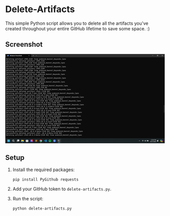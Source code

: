 # Delete-Artifacts

This simple Python script allows you to delete all the artifacts you've created throughout your entire GitHub lifetime to save some space. :)

## Screenshot

![Delete Artifacts Screenshot](./screenshots/image.png)

## Setup

1. Install the required packages:
   ```
   pip install PyGithub requests
   ```

2. Add your GitHub token to `delete-artifacts.py`.

3. Run the script:
   ```
   python delete-artifacts.py
   ```